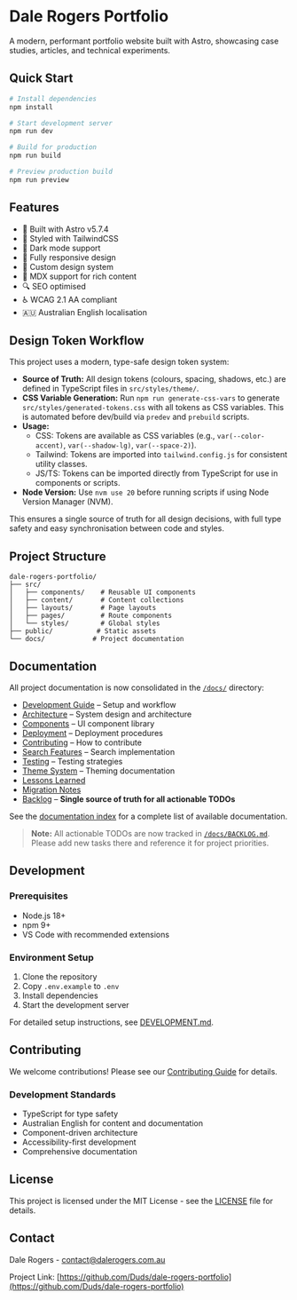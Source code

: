 # Dale Rogers Portfolio

A modern, performant portfolio website built with Astro, showcasing case studies, articles, and technical experiments.

## Quick Start

```bash
# Install dependencies
npm install

# Start development server
npm run dev

# Build for production
npm run build

# Preview production build
npm run preview
```

## Features

- 🚀 Built with Astro v5.7.4
- 💅 Styled with TailwindCSS
- 🌙 Dark mode support
- 📱 Fully responsive design
- 🎨 Custom design system
- 📝 MDX support for rich content
- 🔍 SEO optimised
- ♿ WCAG 2.1 AA compliant
- 🇦🇺 Australian English localisation

## Design Token Workflow

This project uses a modern, type-safe design token system:

- **Source of Truth:** All design tokens (colours, spacing, shadows, etc.) are defined in TypeScript files in `src/styles/theme/`.
- **CSS Variable Generation:** Run `npm run generate-css-vars` to generate `src/styles/generated-tokens.css` with all tokens as CSS variables. This is automated before dev/build via `predev` and `prebuild` scripts.
- **Usage:**
  - CSS: Tokens are available as CSS variables (e.g., `var(--color-accent)`, `var(--shadow-lg)`, `var(--space-2)`).
  - Tailwind: Tokens are imported into `tailwind.config.js` for consistent utility classes.
  - JS/TS: Tokens can be imported directly from TypeScript for use in components or scripts.
- **Node Version:** Use `nvm use 20` before running scripts if using Node Version Manager (NVM).

This ensures a single source of truth for all design decisions, with full type safety and easy synchronisation between code and styles.

## Project Structure

```
dale-rogers-portfolio/
├── src/
│   ├── components/    # Reusable UI components
│   ├── content/       # Content collections
│   ├── layouts/       # Page layouts
│   ├── pages/         # Route components
│   └── styles/        # Global styles
├── public/           # Static assets
└── docs/            # Project documentation
```

## Documentation

All project documentation is now consolidated in the [`/docs/`](./docs/) directory:

- [Development Guide](./docs/DEVELOPMENT.md) – Setup and workflow
- [Architecture](./docs/ARCHITECTURE.md) – System design and architecture
- [Components](./docs/COMPONENTS.md) – UI component library
- [Deployment](./docs/DEPLOYMENT.md) – Deployment procedures
- [Contributing](./docs/CONTRIBUTING.md) – How to contribute
- [Search Features](./docs/SEARCH.md) – Search implementation
- [Testing](./docs/TESTING.md) – Testing strategies
- [Theme System](./docs/THEME.md) – Theming documentation
- [Lessons Learned](./docs/LESSONS_LEARNED.md)
- [Migration Notes](./docs/MIGRATION.md)
- [Backlog](./docs/BACKLOG.md) – **Single source of truth for all actionable TODOs**

See the [documentation index](./docs/README.md) for a complete list of available documentation.

> **Note:** All actionable TODOs are now tracked in [`/docs/BACKLOG.md`](./docs/BACKLOG.md). Please add new tasks there and reference it for project priorities.

## Development

### Prerequisites

- Node.js 18+
- npm 9+
- VS Code with recommended extensions

### Environment Setup

1. Clone the repository
2. Copy `.env.example` to `.env`
3. Install dependencies
4. Start the development server

For detailed setup instructions, see [DEVELOPMENT.md](./docs/DEVELOPMENT.md).

## Contributing

We welcome contributions! Please see our [Contributing Guide](./docs/CONTRIBUTING.md) for details.

### Development Standards

- TypeScript for type safety
- Australian English for content and documentation
- Component-driven architecture
- Accessibility-first development
- Comprehensive documentation

## License

This project is licensed under the MIT License - see the [LICENSE](./LICENSE) file for details.

## Contact

Dale Rogers - [contact@dalerogers.com.au](mailto:contact@dalerogers.com.au)

Project Link: [https://github.com/Duds/dale-rogers-portfolio](https://github.com/Duds/dale-rogers-portfolio)
